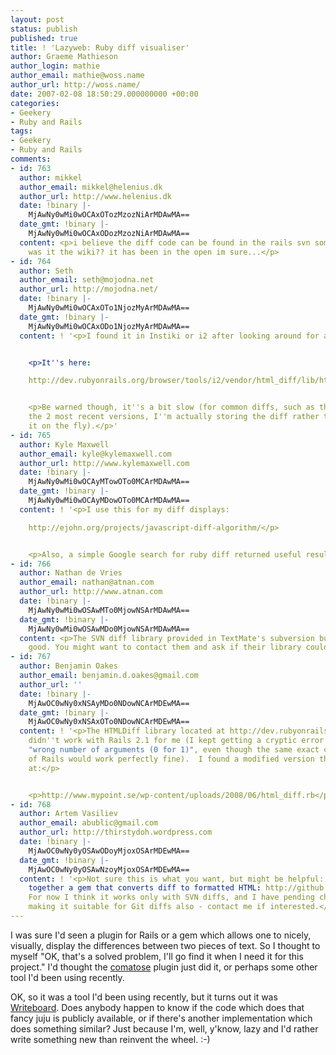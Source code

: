 ```yaml
---
layout: post
status: publish
published: true
title: ! 'Lazyweb: Ruby diff visualiser'
author: Graeme Mathieson
author_login: mathie
author_email: mathie@woss.name
author_url: http://woss.name/
date: 2007-02-08 18:50:29.000000000 +00:00
categories:
- Geekery
- Ruby and Rails
tags:
- Geekery
- Ruby and Rails
comments:
- id: 763
  author: mikkel
  author_email: mikkel@helenius.dk
  author_url: http://www.helenius.dk
  date: !binary |-
    MjAwNy0wMi0wOCAxOTozMzozNiArMDAwMA==
  date_gmt: !binary |-
    MjAwNy0wMi0wOCAxODozMzozNiArMDAwMA==
  content: <p>i believe the diff code can be found in the rails svn somewhere...or
    was it the wiki?? it has been in the open im sure...</p>
- id: 764
  author: Seth
  author_email: seth@mojodna.net
  author_url: http://mojodna.net/
  date: !binary |-
    MjAwNy0wMi0wOCAxOTo1NjozMyArMDAwMA==
  date_gmt: !binary |-
    MjAwNy0wMi0wOCAxODo1NjozMyArMDAwMA==
  content: ! '<p>I found it in Instiki or i2 after looking around for a long while.</p>


    <p>It''s here:

    http://dev.rubyonrails.org/browser/tools/i2/vendor/html_diff/lib/html_diff.rb?rev=2294</p>


    <p>Be warned though, it''s a bit slow (for common diffs, such as the diff between
    the 2 most recent versions, I''m actually storing the diff rather than calculating
    it on the fly).</p>'
- id: 765
  author: Kyle Maxwell
  author_email: kyle@kylemaxwell.com
  author_url: http://www.kylemaxwell.com
  date: !binary |-
    MjAwNy0wMi0wOCAyMTowOTo0MCArMDAwMA==
  date_gmt: !binary |-
    MjAwNy0wMi0wOCAyMDowOTo0MCArMDAwMA==
  content: ! '<p>I use this for my diff displays:

    http://ejohn.org/projects/javascript-diff-algorithm/</p>


    <p>Also, a simple Google search for ruby diff returned useful results.</p>'
- id: 766
  author: Nathan de Vries
  author_email: nathan@atnan.com
  author_url: http://www.atnan.com
  date: !binary |-
    MjAwNy0wMi0wOSAwMTo0MjowNSArMDAwMA==
  date_gmt: !binary |-
    MjAwNy0wMi0wOSAwMDo0MjowNSArMDAwMA==
  content: <p>The SVN diff library provided in TextMate's subversion bundle is rather
    good. You might want to contact them and ask if their library could be made "available".</p>
- id: 767
  author: Benjamin Oakes
  author_email: benjamin.d.oakes@gmail.com
  author_url: ''
  date: !binary |-
    MjAwOC0wNy0xNSAyMDo0NDowNCArMDEwMA==
  date_gmt: !binary |-
    MjAwOC0wNy0xNSAxOTo0NDowNCArMDEwMA==
  content: ! '<p>The HTMLDiff library located at http://dev.rubyonrails.org/browser/tools/i2/vendor/html_diff/lib/html_diff.rb?rev=2294
    didn''t work with Rails 2.1 for me (I kept getting a cryptic error message saying
    "wrong number of arguments (0 for 1)", even though the same exact code outside
    of Rails would work perfectly fine).  I found a modified version that did work
    at:</p>


    <p>http://www.mypoint.se/wp-content/uploads/2008/06/html_diff.rb</p>'
- id: 768
  author: Artem Vasiliev
  author_email: abublic@gmail.com
  author_url: http://thirstydoh.wordpress.com
  date: !binary |-
    MjAwOC0wNy0yOSAwODoyMjoxOSArMDEwMA==
  date_gmt: !binary |-
    MjAwOC0wNy0yOSAwNzoyMjoxOSArMDEwMA==
  content: ! '<p>Not sure this is what you want, but might be helpful: I scratched
    together a gem that converts diff to formatted HTML: http://github.com/artemv/diff_to_html.rb/tree/master.
    For now I think it works only with SVN diffs, and I have pending changes to it
    making it suitable for Git diffs also - contact me if interested.</p>'
---
```

I was sure I'd seen a plugin for Rails or a gem which allows one to nicely, visually, display the differences between two pieces of text.  So I thought to myself "OK, that's a solved problem, I'll go find it when I need it for this project."  I'd thought the [comatose](http://comatose.rubyforge.org/) plugin just did it, or perhaps some other tool I'd been using recently.

OK, so it was a tool I'd been using recently, but it turns out it was [Writeboard](http://www.writeboard.com/).  Does anybody happen to know if the code which does that fancy juju is publicly available, or if there's another implementation which does something similar?  Just because I'm, well, y'know, lazy and I'd rather write something new than reinvent the wheel. :-)
